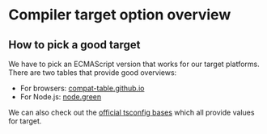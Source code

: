 # Compiler target option overview

## How to pick a good target

We have to pick an ECMAScript version that works for our target platforms. There are two tables that provide good overviews:

- For browsers: [compat-table.github.io](https://compat-table.github.io/compat-table/es2016plus/)
- For Node.js: [node.green](https://node.green/)

We can also check out the [official tsconfig bases](https://github.com/tsconfig/bases) which all provide values for target.
